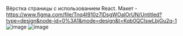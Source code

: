 Вёрстка страницы с использованием React.
Макет - https://www.figma.com/file/Tnq4I910z7lDsgWOalOrUN/Untitled?type=design&node-id=0%3A1&mode=design&t=Kqb0QCIswLbjGu2q-1
![image](https://github.com/user-attachments/assets/9086bcce-5c3e-4124-b61c-bdd2bfb16169)
![image](https://github.com/user-attachments/assets/2fc56767-162c-4ac9-85e8-0da2f7d4d4df)
